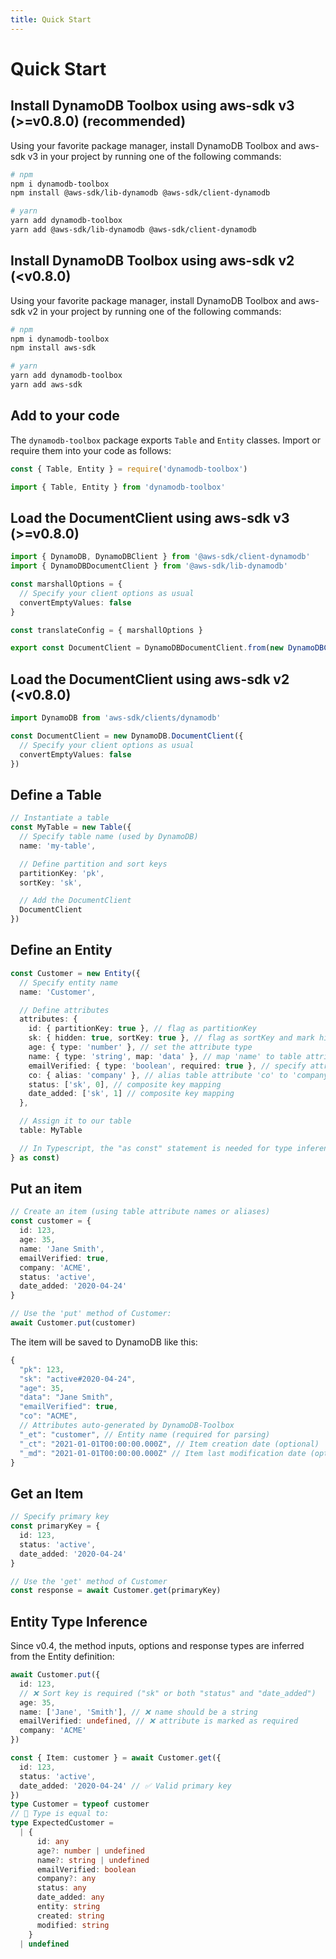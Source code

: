 ```yaml
---
title: Quick Start
---
```


# Quick Start

## Install DynamoDB Toolbox using aws-sdk v3 (>=v0.8.0) (recommended)

Using your favorite package manager, install DynamoDB Toolbox and aws-sdk v3 in your project by running one of the following commands:

```bash
# npm
npm i dynamodb-toolbox
npm install @aws-sdk/lib-dynamodb @aws-sdk/client-dynamodb

# yarn
yarn add dynamodb-toolbox
yarn add @aws-sdk/lib-dynamodb @aws-sdk/client-dynamodb

```

## Install DynamoDB Toolbox using aws-sdk v2 (<v0.8.0)

Using your favorite package manager, install DynamoDB Toolbox and aws-sdk v2 in your project by running one of the following commands:

```bash
# npm
npm i dynamodb-toolbox
npm install aws-sdk

# yarn
yarn add dynamodb-toolbox
yarn add aws-sdk

```
## Add to your code

The `dynamodb-toolbox` package exports `Table` and `Entity` classes. Import or require them into your code as follows:

```javascript title="JavaScript"
const { Table, Entity } = require('dynamodb-toolbox')
```

```typescript title="TypeScript"
import { Table, Entity } from 'dynamodb-toolbox'
```

## Load the DocumentClient using aws-sdk v3 (>=v0.8.0)

```typescript title="TypeScript"
import { DynamoDB, DynamoDBClient } from '@aws-sdk/client-dynamodb'
import { DynamoDBDocumentClient } from '@aws-sdk/lib-dynamodb'

const marshallOptions = {
  // Specify your client options as usual
  convertEmptyValues: false
}

const translateConfig = { marshallOptions }

export const DocumentClient = DynamoDBDocumentClient.from(new DynamoDBClient(), translateConfig)
```

## Load the DocumentClient using aws-sdk v2 (<v0.8.0)

```typescript title="TypeScript"
import DynamoDB from 'aws-sdk/clients/dynamodb'

const DocumentClient = new DynamoDB.DocumentClient({
  // Specify your client options as usual
  convertEmptyValues: false
})
```

## Define a Table

```typescript
// Instantiate a table
const MyTable = new Table({
  // Specify table name (used by DynamoDB)
  name: 'my-table',

  // Define partition and sort keys
  partitionKey: 'pk',
  sortKey: 'sk',

  // Add the DocumentClient
  DocumentClient
})
```

## Define an Entity

```typescript
const Customer = new Entity({
  // Specify entity name
  name: 'Customer',

  // Define attributes
  attributes: {
    id: { partitionKey: true }, // flag as partitionKey
    sk: { hidden: true, sortKey: true }, // flag as sortKey and mark hidden
    age: { type: 'number' }, // set the attribute type
    name: { type: 'string', map: 'data' }, // map 'name' to table attribute 'data'
    emailVerified: { type: 'boolean', required: true }, // specify attribute as required
    co: { alias: 'company' }, // alias table attribute 'co' to 'company'
    status: ['sk', 0], // composite key mapping
    date_added: ['sk', 1] // composite key mapping
  },

  // Assign it to our table
  table: MyTable

  // In Typescript, the "as const" statement is needed for type inference
} as const)
```

## Put an item

```typescript
// Create an item (using table attribute names or aliases)
const customer = {
  id: 123,
  age: 35,
  name: 'Jane Smith',
  emailVerified: true,
  company: 'ACME',
  status: 'active',
  date_added: '2020-04-24'
}

// Use the 'put' method of Customer:
await Customer.put(customer)
```

The item will be saved to DynamoDB like this:

```typescript
{
  "pk": 123,
  "sk": "active#2020-04-24",
  "age": 35,
  "data": "Jane Smith",
  "emailVerified": true,
  "co": "ACME",
  // Attributes auto-generated by DynamoDB-Toolbox
  "_et": "customer", // Entity name (required for parsing)
  "_ct": "2021-01-01T00:00:00.000Z", // Item creation date (optional)
  "_md": "2021-01-01T00:00:00.000Z" // Item last modification date (optional)
}
```

## Get an Item

```typescript
// Specify primary key
const primaryKey = {
  id: 123,
  status: 'active',
  date_added: '2020-04-24'
}

// Use the 'get' method of Customer
const response = await Customer.get(primaryKey)
```

## Entity Type Inference

Since v0.4, the method inputs, options and response types are inferred from the Entity definition:

```typescript
await Customer.put({
  id: 123,
  // ❌ Sort key is required ("sk" or both "status" and "date_added")
  age: 35,
  name: ['Jane', 'Smith'], // ❌ name should be a string
  emailVerified: undefined, // ❌ attribute is marked as required
  company: 'ACME'
})

const { Item: customer } = await Customer.get({
  id: 123,
  status: 'active',
  date_added: '2020-04-24' // ✅ Valid primary key
})
type Customer = typeof customer
// 🙌 Type is equal to:
type ExpectedCustomer =
  | {
      id: any
      age?: number | undefined
      name?: string | undefined
      emailVerified: boolean
      company?: any
      status: any
      date_added: any
      entity: string
      created: string
      modified: string
    }
  | undefined
```
